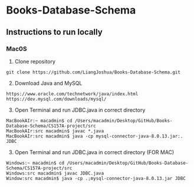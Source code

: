 # Books-Database-Schema
## Instructions to run locally 
### Mac0S

1) Clone repository 

```
git clone https://github.com/LiangJoshua/Books-Database-Schema.git
```

2) Download Java and MySQL 

````
https://www.oracle.com/technetwork/java/index.html
https://dev.mysql.com/downloads/mysql/
````

3) Open Terminal and run JDBC.java in correct directory
````
MacBookAIr:~ macadmin$ cd /Users/macadmin/Desktop/GitHub/Books-Database-Schema/CS157A-project/src 
MacBookAIr:src macadmin$ javac *.java
MacBookAIr:src macadmin$ java -cp mysql-connector-java-8.0.13.jar:. JDBC
````

3) Open Terminal and run JDBC.java in correct directory (FOR MAC)
````
Windows:~ macadmin$ cd /Users/macadmin/Desktop/GitHub/Books-Database-Schema/CS157A-project/src 
Windows:src macadmin$ javac JDBC.java
Window:src macadmin$ java -cp .;mysql-connector-java-8.0.13.jar JDBC
````